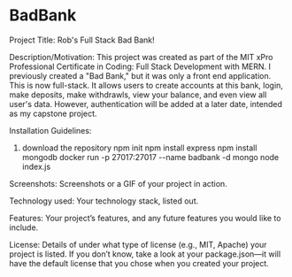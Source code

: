# BadBank

Project Title: Rob's Full Stack Bad Bank!

Description/Motivation: This project was created as part of the MIT xPro Professional Certificate in Coding: Full Stack Development with MERN. I previously created a "Bad Bank," but it was only a front end application. This is now full-stack. It allows users to create accounts at this bank, login, make deposits, make withdrawls, view your balance, and even view all user's data. However, authentication will be added at a later date, intended as my capstone project. 

Installation Guidelines: 
1) download the repository 
npm init
npm install express
npm install mongodb
docker run -p 27017:27017 --name badbank -d mongo
node index.js

Screenshots: Screenshots or a GIF of your project in action.

Technology used: Your technology stack, listed out. 

Features: Your project’s features, and any future features you would like to include.

License: Details of under what type of license (e.g., MIT, Apache) your project is listed. If you don’t know, take a look at your package.json—it will have the default license that you chose when you created your project.
